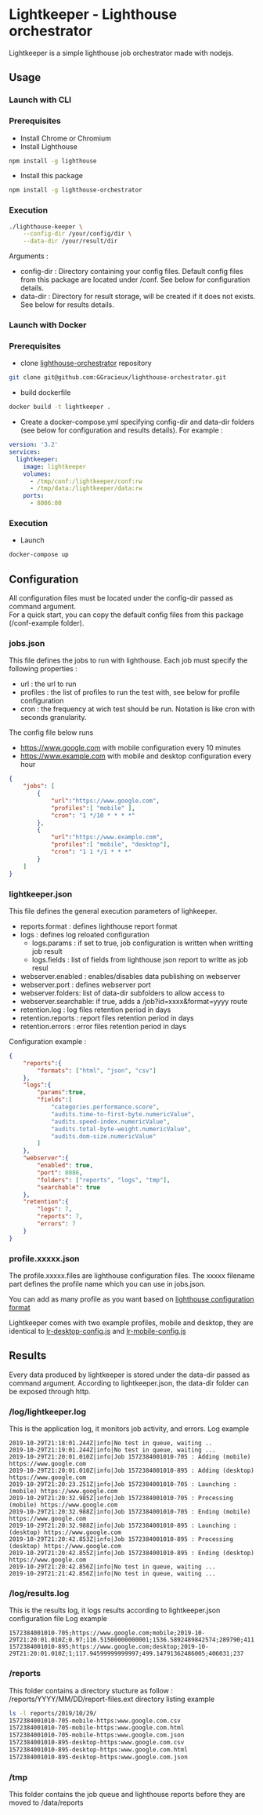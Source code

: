 # Lightkeeper - Lighthouse orchestrator

Lightkeeper is a simple lighthouse job orchestrator made with nodejs.

## Usage

### Launch with CLI

### Prerequisites

- Install Chrome or Chromium
- Install Lighthouse
```bash
npm install -g lighthouse
```
- Install this package
```bash
npm install -g lighthouse-orchestrator
```

### Execution
    
```bash
./lighthouse-keeper \
    --config-dir /your/config/dir \
    --data-dir /your/result/dir
```
Arguments : 
- config-dir : Directory containing your config files. Default config files from this package are located under /conf. See below for configuration details.
- data-dir : Directory for result storage, will be created if it does not exists. See below for results details.

### Launch with Docker

### Prerequisites

- clone [lighthouse-orchestrator](https://github.com/GGracieux/lighthouse-orchestrator) repository
```bash
git clone git@github.com:GGracieux/lighthouse-orchestrator.git
```
- build dockerfile
```bash
docker build -t lightkeeper .
```

- Create a docker-compose.yml specifying config-dir and data-dir folders (see below for configuration and results details). For example :
```yml
version: '3.2'
services:
  lightkeeper:
    image: lightkeeper
    volumes:
      - /tmp/conf:/lightkeeper/conf:rw
      - /tmp/data:/lightkeeper/data:rw
    ports:
      - 8086:80
```

### Execution
    
- Launch 
```bash
docker-compose up
```

## Configuration

All configuration files must be located under the config-dir passed as command argument.  
For a quick start, you can copy the default config files from this package (/conf-example folder).

### jobs.json
This file defines the jobs to run with lighthouse. Each job must specify the following properties : 
- url : the url to run
- profiles : the list of profiles to run the test with, see below for profile configuration
- cron : the frequency at wich test should be run. Notation is like cron with seconds granularity.

The config file below runs 
- https://www.google.com with mobile configuration every 10 minutes
- https://www.example.com with mobile and desktop configuration every hour
```json
{
    "jobs": [
        {
            "url":"https://www.google.com",
            "profiles":[ "mobile" ],
            "cron": "1 */10 * * * *"
        },
        {
            "url":"https://www.example.com",
            "profiles":[ "mobile", "desktop"],
            "cron": "1 1 */1 * * *"
        }
    ]
}
```

### lightkeeper.json
This file defines the general execution parameters of lighkeeper.
- reports.format : defines lighthouse report format
- logs : defines log reloated configuration
  - logs.params : if set to true, job configuration is written when writting job result
  - logs.fields : list of fields from lighthouse json report to writte as job resul
- webserver.enabled : enables/disables data publishing on webserver
- webserver.port : defines webserver port
- webserver.folders: list of data-dir subfolders to allow access to
- webserver.searchable: if true, adds a /job?id=xxxx&format=yyyy route
- retention.log : log files retention period in days
- retention.reports : report files retention period in days
- retention.errors : error files retention period in days

Configuration example :
```json
{
    "reports":{
        "formats": ["html", "json", "csv"]
    },
    "logs":{
        "params":true,
        "fields":[
            "categories.performance.score",
            "audits.time-to-first-byte.numericValue",
            "audits.speed-index.numericValue",
            "audits.total-byte-weight.numericValue",
            "audits.dom-size.numericValue"
        ]
    },
    "webserver":{
        "enabled": true,
        "port": 8086,
        "folders": ["reports", "logs", "tmp"],
        "searchable": true
    },
    "retention":{
        "logs": 7,
        "reports": 7,
        "errors": 7
    }
}
```
### profile.xxxxx.json
The profile.xxxxx.files are lighthouse configuration files. The xxxxx filename part defines the profile name which you can use in jobs.json.

You can add as many profile as you want based on [lighthouse configuration format](https://github.com/GoogleChrome/lighthouse/blob/HEAD/docs/configuration.md)

Lightkeeper comes with two example profiles, mobile and desktop, they are identical to [lr-desktop-config.js](https://github.com/GoogleChrome/lighthouse/blob/master/lighthouse-core/config/lr-desktop-config.js) and [lr-mobile-config.js](https://github.com/GoogleChrome/lighthouse/blob/master/lighthouse-core/config/lr-mobile-config.js)


## Results

Every data produced by lightkeeper is stored under the data-dir passed as command argument.
According to lightkeeper.json, the data-dir folder can be exposed through http.

### /log/lightkeeper.log
This is the application log, it monitors job activity, and errors. 
Log example
```log
2019-10-29T21:18:01.244Z|info|No test in queue, waiting ..
2019-10-29T21:19:01.244Z|info|No test in queue, waiting ...
2019-10-29T21:20:01.010Z|info|Job 1572384001010-705 : Adding (mobile) https://www.google.com
2019-10-29T21:20:01.010Z|info|Job 1572384001010-895 : Adding (desktop) https://www.google.com
2019-10-29T21:20:23.251Z|info|Job 1572384001010-705 : Launching : (mobile) https://www.google.com
2019-10-29T21:20:32.985Z|info|Job 1572384001010-705 : Processing (mobile) https://www.google.com
2019-10-29T21:20:32.988Z|info|Job 1572384001010-705 : Ending (mobile) https://www.google.com
2019-10-29T21:20:32.988Z|info|Job 1572384001010-895 : Launching : (desktop) https://www.google.com
2019-10-29T21:20:42.853Z|info|Job 1572384001010-895 : Processing (desktop) https://www.google.com
2019-10-29T21:20:42.855Z|info|Job 1572384001010-895 : Ending (desktop) https://www.google.com
2019-10-29T21:20:42.856Z|info|No test in queue, waiting ...
2019-10-29T21:21:42.856Z|info|No test in queue, waiting ...
```
### /log/results.log
This is the results log, it logs results according to lightkeeper.json configuration file
Log example
```log
1572384001010-705;https://www.google.com;mobile;2019-10-29T21:20:01.010Z;0.97;116.51500000000001;1536.5892489842574;289790;411
1572384001010-895;https://www.google.com;desktop;2019-10-29T21:20:01.010Z;1;117.94599999999997;499.14791362486005;406031;237
```

### /reports
This folder contains a directory stucture as follow : /reports/YYYY/MM/DD/report-files.ext
directory listing example 
```bash
ls -l reports/2019/10/29/
1572384001010-705-mobile-https:www.google.com.csv
1572384001010-705-mobile-https:www.google.com.html
1572384001010-705-mobile-https:www.google.com.json
1572384001010-895-desktop-https:www.google.com.csv
1572384001010-895-desktop-https:www.google.com.html
1572384001010-895-desktop-https:www.google.com.json
```

### /tmp
This folder contains the job queue and lighthouse reports before they are moved to /data/reports
